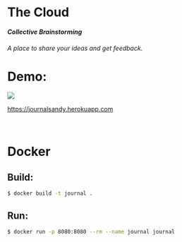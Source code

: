 # The Cloud
***Collective Brainstorming***

###### A place to share your ideas and get feedback. 

 
 # Demo:
![](http://g.recordit.co/4kTJDtw6JW.gif )



https://journalsandy.herokuapp.com

<br>


# Docker 

## Build:

```bash
$ docker build -t journal .
```

## Run:

```bash
$ docker run -p 8080:8080 --rm --name journal journal 
```

